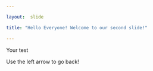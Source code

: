 ```yaml
---

layout:  slide

title: "Hello Everyone! Welcome to our second slide!"

---
```


Your test

Use the left arrow to go back!
